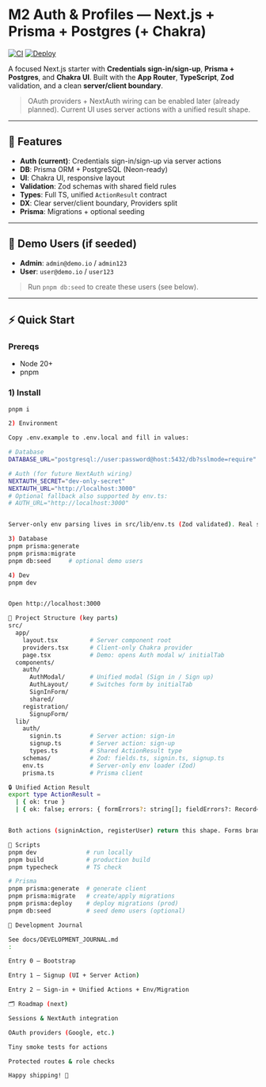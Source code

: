 # M2 Auth & Profiles — Next.js + Prisma + Postgres (+ Chakra)

[![CI](https://github.com/your-username/m2-next-auth-prisma-postgres-starter/actions/workflows/ci.yml/badge.svg)](https://github.com/your-username/m2-next-auth-prisma-postgres-starter/actions/workflows/ci.yml)
[![Deploy](https://github.com/your-username/m2-next-auth-prisma-postgres-starter/actions/workflows/vercel.yml/badge.svg)](https://github.com/your-username/m2-next-auth-prisma-postgres-starter/actions/workflows/vercel.yml)

A focused Next.js starter with **Credentials sign-in/sign-up**, **Prisma + Postgres**, and **Chakra UI**. Built with the **App Router**, **TypeScript**, **Zod** validation, and a clean **server/client boundary**.

> OAuth providers + NextAuth wiring can be enabled later (already planned). Current UI uses server actions with a unified result shape.

---

## 🚀 Features

- **Auth (current)**: Credentials sign-in/sign-up via server actions
- **DB**: Prisma ORM + PostgreSQL (Neon-ready)
- **UI**: Chakra UI, responsive layout
- **Validation**: Zod schemas with shared field rules
- **Types**: Full TS, unified `ActionResult` contract
- **DX**: Clear server/client boundary, Providers split
- **Prisma**: Migrations + optional seeding

---

## 🧪 Demo Users (if seeded)

- **Admin**: `admin@demo.io` / `admin123`
- **User**: `user@demo.io` / `user123`

> Run `pnpm db:seed` to create these users (see below).

---

## ⚡ Quick Start

### Prereqs
- Node 20+
- pnpm

### 1) Install
```bash
pnpm i

2) Environment

Copy .env.example to .env.local and fill in values:

# Database
DATABASE_URL="postgresql://user:password@host:5432/db?sslmode=require"

# Auth (for future NextAuth wiring)
NEXTAUTH_SECRET="dev-only-secret"
NEXTAUTH_URL="http://localhost:3000"
# Optional fallback also supported by env.ts:
# AUTH_URL="http://localhost:3000"


Server-only env parsing lives in src/lib/env.ts (Zod validated). Real secrets are ignored by Git; only .env.example is tracked.

3) Database
pnpm prisma:generate
pnpm prisma:migrate
pnpm db:seed     # optional demo users

4) Dev
pnpm dev


Open http://localhost:3000

📁 Project Structure (key parts)
src/
  app/
    layout.tsx         # Server component root
    providers.tsx      # Client-only Chakra provider
    page.tsx           # Demo: opens Auth modal w/ initialTab
  components/
    auth/
      AuthModal/       # Unified modal (Sign in / Sign up)
      AuthLayout/      # Switches form by initialTab
      SignInForm/
      shared/
    registration/
      SignupForm/
  lib/
    auth/
      signin.ts        # Server action: sign-in
      signup.ts        # Server action: sign-up
      types.ts         # Shared ActionResult type
    schemas/           # Zod: fields.ts, signin.ts, signup.ts
    env.ts             # Server-only env loader (Zod)
    prisma.ts          # Prisma client

🔒 Unified Action Result
export type ActionResult =
  | { ok: true }
  | { ok: false; errors: { formErrors?: string[]; fieldErrors?: Record<string, string[]> } };


Both actions (signinAction, registerUser) return this shape. Forms branch on ok and show errors.formErrors?.[0] when present.

🔧 Scripts
pnpm dev              # run locally
pnpm build            # production build
pnpm typecheck        # TS check

# Prisma
pnpm prisma:generate  # generate client
pnpm prisma:migrate   # create/apply migrations
pnpm prisma:deploy    # deploy migrations (prod)
pnpm db:seed          # seed demo users (optional)

🧭 Development Journal

See docs/DEVELOPMENT_JOURNAL.md
:

Entry 0 — Bootstrap

Entry 1 — Signup (UI + Server Action)

Entry 2 — Sign-in + Unified Actions + Env/Migration

🗂 Roadmap (next)

Sessions & NextAuth integration

OAuth providers (Google, etc.)

Tiny smoke tests for actions

Protected routes & role checks

Happy shipping! 🚀
